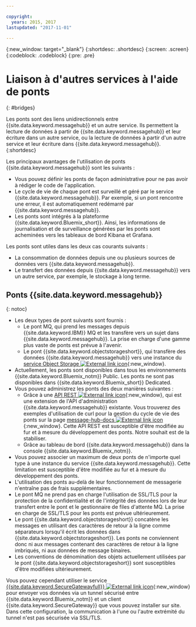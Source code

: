 ```yaml
---

copyright:
  years: 2015, 2017
lastupdated: "2017-11-01"

---
```


{:new_window: target="_blank"}
{:shortdesc: .shortdesc}
{:screen: .screen}
{:codeblock: .codeblock}
{:pre: .pre}

# Liaison à d'autres services à l'aide de ponts
{: #bridges}

Les ponts sont des liens unidirectionnels entre {{site.data.keyword.messagehub}} et un autre service. Ils
permettent la lecture de données à partir de {{site.data.keyword.messagehub}} et leur écriture dans un autre service, ou la lecture de données à partir d'un autre service
et leur écriture dans {{site.data.keyword.messagehub}}. 
{:shortdesc}

Les principaux avantages de l'utilisation de ponts {{site.data.keyword.messagehub}} sont les suivants :  

* Vous pouvez définir les ponts de façon administrative pour ne pas avoir à rédiger le code de l'application.
* Le cycle de vie de chaque pont est surveillé et géré par le service {{site.data.keyword.messagehub}}. Par exemple, si un pont rencontre une erreur, il est automatiquement redémarré par {{site.data.keyword.messagehub}}.
* Les ponts sont intégrés à la plateforme {{site.data.keyword.Bluemix_short}}. Ainsi, les informations de journalisation et de surveillance générées par les ponts sont acheminées vers les tableaux de bord Kibana et Grafana.

Les ponts sont utiles dans les deux cas courants suivants :

* La consommation de données depuis une ou plusieurs sources de données vers {{site.data.keyword.messagehub}}.
* Le transfert des données depuis {{site.data.keyword.messagehub}} vers un autre service, par exemple, le stockage à long terme.

## Ponts {{site.data.keyword.messagehub}}
{: notoc}

* Les deux types de pont suivants sont fournis : 
  - Le pont MQ, qui prend les messages depuis {{site.data.keyword.IBM}} MQ et les transfère vers un sujet dans {{site.data.keyword.messagehub}}. La prise en charge d'une gamme plus vaste de ponts est prévue à l'avenir.
  - Le pont {{site.data.keyword.objectstorageshort}}, qui transfère des données {{site.data.keyword.messagehub}} vers une instance du [service Object Storage ![External link icon](../../icons/launch-glyph.svg "External link icon")](/docs/services/ObjectStorage/index.html){:new_window}.
* Actuellement, les ponts sont disponibles dans tous les environnements {{site.data.keyword.Bluemix_notm}} Public. Les ponts ne sont pas disponibles dans {{site.data.keyword.Bluemix_short}} Dedicated.
* Vous pouvez administrez les ponts des deux manières suivantes :
  - Grâce à une [API REST ![External link icon](../../icons/launch-glyph.svg "External link icon")](https://github.com/ibm-messaging/message-hub-docs){:new_window}, qui est une extension de l'API d'administration {{site.data.keyword.messagehub}} existante. Vous trouverez des exemples d'utilisation de curl pour la gestion du cycle de vie des ponts sur la page [message-hub-docs ![External link icon](../../icons/launch-glyph.svg "External link icon")](https://github.com/ibm-messaging/message-hub-docs){:new_window}. Cette API REST est susceptible d'être modifiée au fur et à mesure du développement des ponts. Notre souhait est de la stabiliser.
  - Grâce au tableau de bord {{site.data.keyword.messagehub}} dans la console {{site.data.keyword.Bluemix_notm}}.
* Vous pouvez associer un maximum de deux ponts de n'importe quel type à une instance du service {{site.data.keyword.messagehub}}. Cette limitation est susceptible d'être modifiée au fur et à mesure du développement des ponts.
* L'utilisation des ponts au-delà de leur fonctionnement de messagerie n'entraîne pas de frais supplémentaires.
* Le pont MQ ne prend pas en charge l'utilisation de SSL/TLS pour la protection de la confidentialité et de l'intégrité des données lors de leur transfert entre le pont et le gestionnaire de files d'attente MQ. La prise en charge de SSL/TLS pour les ponts est prévue ultérieurement. 
* Le pont {{site.data.keyword.objectstorageshort}} concatène les messages en utilisant des caractères de retour à la ligne comme séparateurs lorsqu'il écrit les données dans {{site.data.keyword.objectstorageshort}}. Les ponts ne conviennent donc ni aux messages contenant des caractères de retour à la ligne imbriqués, ni aux données de message binaires.
* Les conventions de dénomination des objets actuellement utilisées par le pont {{site.data.keyword.objectstorageshort}} sont susceptibles d'être modifiées ultérieurement.

Vous pouvez cependant utiliser le service [{{site.data.keyword.SecureGatewayfull}} ![External link icon](../../icons/launch-glyph.svg "External link icon")](/docs/services/SecureGateway/secure_gateway.html){:new_window} pour envoyer vos données via un tunnel sécurisé entre {{site.data.keyword.Bluemix_notm}} et un client {{site.data.keyword.SecureGateway}} que vous pouvez installer sur site. Dans cette configuration, la communication à l'une ou l'autre extrémité du tunnel n'est pas sécurisée via SSL/TLS.
